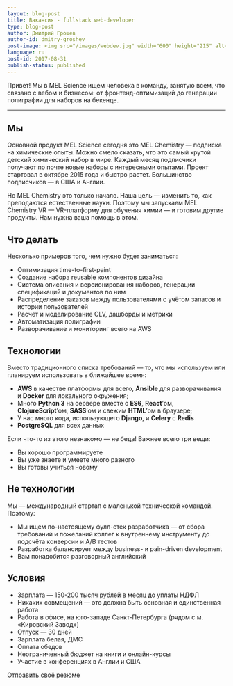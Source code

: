 ```yaml
---
layout: blog-post
title: Вакансия - fullstack web-developer
type: blog-post
author: Дмитрий Грошев
author-id: dmitry-groshev
post-image: <img src="/images/webdev.jpg" width="600" height="215" alt="webdev">
language: ru
post-id: 2017-08-31
publish-status: published
---
```


Привет! Мы в MEL Science ищем человека в команду, занятую всем, что связано с вебом и бизнесом: от фронтенд-оптимизаций до генерации полиграфии для наборов на бекенде.

<!-- more -->

---


## Мы

Основной продукт MEL Science сегодня это MEL Chemistry — подписка на химические опыты. Можно смело сказать, что это самый крутой детский химический набор в мире. Каждый месяц подписчики получают по почте новые наборы с интересными опытами. Проект стартовал в октябре 2015 года и быстро растет. Большинство подписчиков — в США и Англии.

Но MEL Chemistry это только начало. Наша цель — изменить то, как преподаются естественные науки. Поэтому мы запускаем MEL Chemistry VR — VR-платформу для обучения химии — и готовим другие продукты. Нам нужна ваша помощь в этом.


## Что делать

Несколько примеров того, чем нужно будет заниматься:

* Оптимизация time-to-first-paint
* Создание набора reusable компонентов дизайна
* Система описания и версионирования наборов, генерации спецификаций и документов по ним
* Распределение заказов между пользователями с учётом запасов и истории пользователей
* Расчёт и моделирование CLV, дашборды и метрики
* Автоматизация полиграфии
* Разворачивание и мониторинг всего на AWS


## Технологии

Вместо традиционного списка требований — то, что мы используем или планируем использовать в ближайшее время:

* **AWS** в качестве платформы для всего, **Ansible** для разворачивания и **Docker** для локального окружения;
* Много **Python 3** на сервере вместе с **ES6**, **React**’ом, **ClojureScript**’ом, **SASS**’ом и свежим **HTML**’ом в браузере;
* У нас много кода, использующего **Django**, и **Celery** с **Redis**
* **PostgreSQL** для всех данных

Если что-то из этого незнакомо — не беда! Важнее всего три вещи:

* Вы хорошо программируете
* Вы уже знаете и умеете много разного
* Вы готовы учиться новому


## Не технологии

Мы — международный стартап с маленькой технической командой. Поэтому:

* Мы ищем по-настоящему фулл-стек разработчика — от сбора требований и пожеланий коллег к внутреннему инструменту до подсчёта конверсии и A/B тестов
* Разработка балансирует между business- и pain-driven development
* Вам понадобится разговорный английский


## Условия

* Зарплата — 150-200 тысяч рублей в месяц до уплаты НДФЛ
* Никаких совмещений — это должна быть основная и единственная работа
* Работа в офисе, на юго-западе Санкт-Петербурга (рядом с м. «Кировский Завод»)
* Отпуск — 30 дней
* Зарплата белая, ДМС
* Оплата обедов
* Неограниченный бюджет на книги и онлайн-курсы
* Участие в конференциях в Англии и США


<a class="btn btn-primary btn-lg active" href="mailto:dmitry.groshev@melscience.com" role="button">Отправить своё резюме</a>

